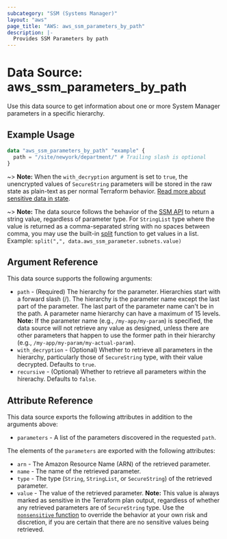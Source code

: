 ```yaml
---
subcategory: "SSM (Systems Manager)"
layout: "aws"
page_title: "AWS: aws_ssm_parameters_by_path"
description: |-
  Provides SSM Parameters by path
---
```


# Data Source: aws_ssm_parameters_by_path

Use this data source to get information about one or more System Manager parameters in a specific hierarchy.

## Example Usage

```terraform
data "aws_ssm_parameters_by_path" "example" {
  path = "/site/newyork/department/" # Trailing slash is optional
}
```

~> **Note:** When the `with_decryption` argument is set to `true`, the unencrypted values of `SecureString` parameters will be stored in the raw state as plain-text as per normal Terraform behavior. [Read more about sensitive data in state](/docs/state/sensitive-data.html).

~> **Note:** The data source follows the behavior of the [SSM API](https://docs.aws.amazon.com/sdk-for-go/api/service/ssm/#Parameter) to return a string value, regardless of parameter type. For `StringList` type where the value is returned as a comma-separated string with no spaces between comma, you may use the built-in [split](https://www.terraform.io/docs/configuration/functions/split.html) function to get values in a list. Example: `split(",", data.aws_ssm_parameter.subnets.value)`

## Argument Reference

This data source supports the following arguments:

* `path` - (Required) The hierarchy for the parameter. Hierarchies start with a forward slash (/). The hierarchy is the parameter name except the last part of the parameter. The last part of the parameter name can't be in the path. A parameter name hierarchy can have a maximum of 15 levels. **Note:** If the parameter name (e.g., `/my-app/my-param`) is specified, the data source will not retrieve any value as designed, unless there are other parameters that happen to use the former path in their hierarchy (e.g., `/my-app/my-param/my-actual-param`).
* `with_decryption` - (Optional) Whether to retrieve all parameters in the hierarchy, particularly those of `SecureString` type, with their value decrypted. Defaults to `true`.
* `recursive` - (Optional) Whether to retrieve all parameters within the hirerachy. Defaults to `false`.

## Attribute Reference

This data source exports the following attributes in addition to the arguments above:

* `parameters` - A list of the parameters discovered in the requested `path`.

The elements of the `parameters` are exported with the following attributes:

* `arn` - The Amazon Resource Name (ARN) of the retrieved parameter.
* `name` - The name of the retrieved parameter.
* `type` - The type (`String`, `StringList`, or `SecureString`) of the retrieved parameter.
* `value` - The value of the retrieved parameter. **Note:** This value is always marked as sensitive in the Terraform plan output, regardless of whether any retrieved parameters are of `SecureString` type. Use the [`nonsensitive` function](https://developer.hashicorp.com/terraform/language/functions/nonsensitive) to override the behavior at your own risk and discretion, if you are certain that there are no sensitive values being retrieved.
